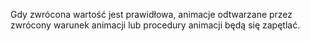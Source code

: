 Gdy zwrócona wartość jest prawidłowa, animacje odtwarzane przez zwrócony warunek animacji lub procedury animacji będą się zapętlać.